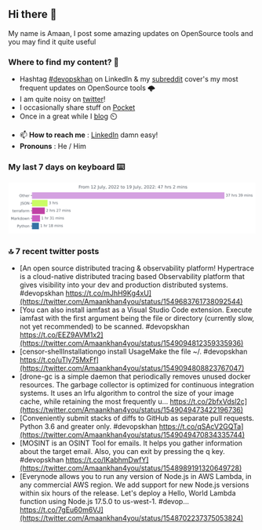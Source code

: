 <!--- [![Hits](https://hits.seeyoufarm.com/api/count/incr/badge.svg?url=https%3A%2F%2Fgithub.com%2Fakhan4u%2Fhit-counter&count_bg=%2379C83D&title_bg=%23555555&icon=&icon_color=%23E7E7E7&title=visits&edge_flat=false)](https://hits.seeyoufarm.com) --->

## Hi there 👋

My name is Amaan, I post some amazing updates on OpenSource tools and you may find it quite useful

### Where to find my content? 🤔

* Hashtag [#devopskhan](https://www.linkedin.com/feed/hashtag/devopskhan/) on LinkedIn & my [subreddit](https://www.reddit.com/r/devopskhan/) cover's my most frequent updates on OpenSource tools 🌩️
* I am quite noisy on [twitter](https://twitter.com/Amaankhan4you)!
* I occasionally share stuff on [Pocket](https://getpocket.com/@ej6g8d1dp2829A16a9Tf5d4T6bAMp3d8791rejDe86yem3bm4e14ex4fT4dluk29)
* Once in a great while I [blog](https://linuxparrot.com/) ⏲️


- 📫 **How to reach me** : [LinkedIn](https://www.linkedin.com/in/amaan-khan-linux-ninja) damn easy!
- **Pronouns** : He / Him

### My last 7 days on keyboard ⌨️

<img src="https://github.com/akhan4u/akhan4u/blob/main/images/stat.svg" alt="Amaan's Wakatime Activity!"/>

### 🔝 7 recent twitter posts
<!-- DEVDOJO:START -->
- [An open source distributed tracing &amp; observability platform! Hypertrace is a cloud-native distributed tracing based Observability platform that gives visibility into your dev and production distributed systems. #devopskhan https://t.co/mJhH9Kg4xU](https://twitter.com/Amaankhan4you/status/1549683761738092544)
- [You can also install iamfast as a Visual Studio Code extension. Execute iamfast with the first argument being the file or directory &lpar;currently slow, not yet recommended&rpar; to be scanned. #devopskhan https://t.co/EEZ9AVM1x2](https://twitter.com/Amaankhan4you/status/1549094812359335936)
- [censor-shellInstallationgo install UsageMake the file ~/. #devopskhan https://t.co/uTly75MxFf](https://twitter.com/Amaankhan4you/status/1549094808823767047)
- [drone-gc is a simple daemon that periodically removes unused docker resources. The garbage collector is optimized for continuous integration systems. It uses an lrfu algorithm to control the size of your image cache, while retaining the most frequently u… https://t.co/2bfxVdsl2c](https://twitter.com/Amaankhan4you/status/1549049473422196736)
- [Conveniently submit stacks of diffs to GitHub as separate pull requests. Python 3.6 and greater only. #devopskhan https://t.co/qSAcV2GQTa](https://twitter.com/Amaankhan4you/status/1549049470834335744)
- [MOSINT is an OSINT Tool for emails. It helps you gather information about the target email. Also, you can exit by pressing the q key. #devopskhan https://t.co/IKabhmDwfY](https://twitter.com/Amaankhan4you/status/1548989191320649728)
- [Everynode allows you to run any version of Node.js in AWS Lambda, in any commercial AWS region. We add support for new Node.js versions within six hours of the release. Let&#39;s deploy a Hello, World Lambda function using Node.js 17.5.0 to us-west-1. #devop… https://t.co/7gEu60m6VJ](https://twitter.com/Amaankhan4you/status/1548702237375053824)
<!-- DEVDOJO:END -->

<!-- ![Amaan's GitHub stats](https://github-readme-stats.vercel.app/api?username=akhan4u&count_private=true&show_icons=true&hide=contribs) -->

